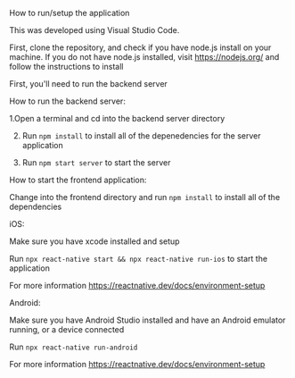 How to run/setup the application

This was developed using Visual Studio Code. 

First, clone the repository, and check if you have node.js install on your machine.
If you do not have node.js installed, visit https://nodejs.org/ and follow the instructions to install


First, you'll need to run the backend server

How to run the backend server:

1.Open a terminal and cd into the backend server directory

2. Run
`npm install`
to install all of the depenedencies for the server application

3. Run
`npm start server`
to start the server


How to start the frontend application:

Change into the frontend directory and run `npm install` to install all of the dependencies

iOS:

Make sure you have xcode installed and setup

Run
`npx react-native start && npx react-native run-ios`
to start the application

For more information https://reactnative.dev/docs/environment-setup

Android:

Make sure you have Android Studio installed and have an Android emulator running, or a device connected

Run `npx react-native run-android`

For more information https://reactnative.dev/docs/environment-setup
